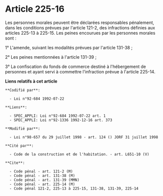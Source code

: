 # Article 225-16

Les personnes morales peuvent être déclarées responsables pénalement, dans les conditions prévues par l'article 121-2, des
infractions définies aux articles 225-13 à 225-15. Les peines encourues par les personnes morales sont :

1° L'amende, suivant les modalités prévues par l'article 131-38 ;

2° Les peines mentionnées à l'article 131-39 ;

3° La confiscation du fonds de commerce destiné à l'hébergement de personnes et ayant servi à commettre l'infraction prévue à
l'article 225-14.

**Liens relatifs à cet article**

	**Codifié par**:

	  - Loi n°92-684 1992-07-22

	**Liens**:

	  - SPEC_APPLI: Loi n°92-684 1992-07-22 art. 1
	  - SPEC_APPLI: Loi n°92-1336 1992-12-16 art. 373

	**Modifié par**:

	  - Loi n°98-657 du 29 juillet 1998 - art. 124 () JORF 31 juillet 1998

	**Cité par**:

	  - Code de la construction et de l'habitation. - art. L651-10 (V)

	**Cite**:

	  - Code pénal - art. 121-2 (M)
	  - Code pénal - art. 131-38 (M)
	  - Code pénal - art. 131-39 (MMN)
	  - Code pénal - art. 225-14 (M)
	  - Code pénal 121-2, 225-13 à 225-15, 131-38, 131-39, 225-14

